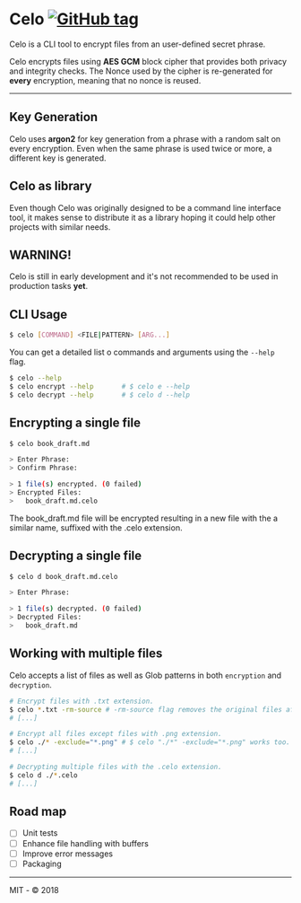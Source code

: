 # Celo [![GitHub tag](https://img.shields.io/github/tag/rrivera/celo.svg)](https://github.com/rrivera/celo/tree/master)

Celo is a CLI tool to encrypt files from an user-defined secret phrase.

Celo encrypts files using **AES GCM** block cipher that provides both privacy and integrity checks.
The Nonce used by the cipher is re-generated for **every** encryption, meaning that no nonce is reused.

---

## Key Generation
Celo uses **argon2** for key generation from a phrase with a random salt on every encryption.
Even when the same phrase is used twice or more, a different key is generated.

## Celo as library
Even though Celo was originally designed to be a command line interface tool,
it makes sense to distribute it as a library hoping it could help other projects with similar needs.

## WARNING!
Celo is still in early development and it's not recommended to be used in production tasks **yet**.

## CLI Usage

```bash
$ celo [COMMAND] <FILE|PATTERN> [ARG...]
```

You can get a detailed list o commands and arguments using the `--help` flag.
```bash
$ celo --help
$ celo encrypt --help       # $ celo e --help
$ celo decrypt --help       # $ celo d --help
```


## Encrypting a single file

```bash
$ celo book_draft.md

> Enter Phrase:
> Confirm Phrase:

> 1 file(s) encrypted. (0 failed)
> Encrypted Files:
>   book_draft.md.celo
```

The book_draft.md file will be encrypted resulting in a new file with the
a similar name, suffixed with the .celo extension.

## Decrypting a single file

```bash
$ celo d book_draft.md.celo

> Enter Phrase:

> 1 file(s) decrypted. (0 failed)
> Decrypted Files:
>   book_draft.md
```

## Working with multiple files

Celo accepts a list of files as well as Glob patterns in both `encryption` and `decryption`.

```bash
# Encrypt files with .txt extension.
$ celo *.txt -rm-source # -rm-source flag removes the original files after successful encryption.
# [...]

# Encrypt all files except files with .png extension.
$ celo ./* -exclude="*.png" # $ celo "./*" -exclude="*.png" works too.
# [...]

# Decrypting multiple files with the .celo extension.
$ celo d ./*.celo
# [...]
```

## Road map
- [ ] Unit tests
- [ ] Enhance file handling with buffers
- [ ] Improve error messages
- [ ] Packaging

---
MIT - © 2018

